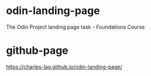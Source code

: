 # odin-landing-page
The Odin Project landing page task - Foundations Course

# github-page
https://charles-lao.github.io/odin-landing-page/
